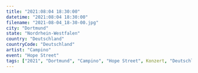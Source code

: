 ```yaml
---
title: "2021:08:04 18:30:00"
datetime: "2021:08:04 18:30:00"
filename: "2021-08-04_18-30-00.jpg"
city: "Dortmund"
state: "Nordrhein-Westfalen"
country: "Deutschland"
countryCode: "Deutschland"
artist: "Campino"
event: "Hope Street"
tags: ["2021", "Dortmund", "Campino", "Hope Street", Konzert, "Deutschland"]
---
```

